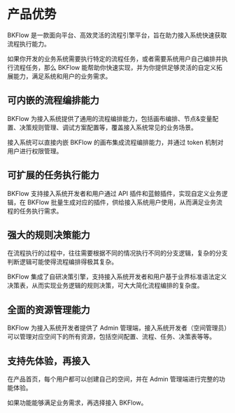 # 产品优势

BKFlow 是一款面向平台、高效灵活的流程引擎平台，旨在助力接入系统快速获取流程执行能力。

如果你开发的业务系统需要执行特定的流程任务，或者需要系统用户自己编排并执行流程任务，那么 BKFlow 能帮助你快速实现，并为你提供足够灵活的自定义拓展能力，满足系统和用户的业务需求。

## 可内嵌的流程编排能力

BKFlow 为接入系统提供了通用的流程编排能力，包括画布编排、节点&变量配置、决策规则管理、调试方案配置等，覆盖接入系统常见的业务场景。

接入系统可以直接内嵌 BKFlow 的画布集成流程编排能力，并通过 token 机制对用户进行权限管理。

## 可扩展的任务执行能力

BKFlow 支持接入系统开发者和用户通过 API 插件和蓝鲸插件，实现自定义业务逻辑，在 BKFlow 批量生成对应的插件，供给接入系统用户使用，从而满足业务流程的任务执行需求。

## 强大的规则决策能力

在流程执行的过程中，往往需要根据不同的情况执行不同的分支逻辑，复杂的分支判断逻辑可能使得流程编排得极其复杂。

BKFlow 集成了自研决策引擎，支持接入系统开发者和用户基于业界标准语法定义决策表，从而实现业务逻辑的规则决策，可大大简化流程编排的复杂度。

## 全面的资源管理能力

BKFlow 为接入系统开发者提供了 Admin 管理端，接入系统开发者（空间管理员）可以管理对应空间下的所有资源，包括空间配置、流程、任务、决策表等等。

## 支持先体验，再接入

在产品首页，每个用户都可以创建自己的空间，并在 Admin 管理端进行完整的功能体验。

如果功能能够满足业务需求，再选择接入 BKFlow。